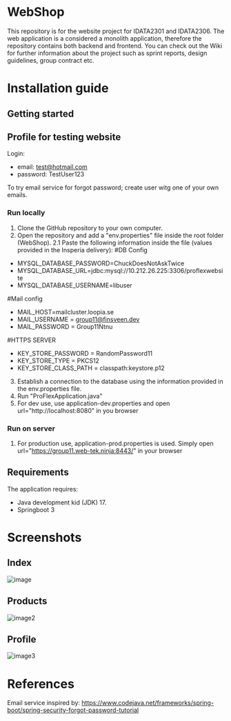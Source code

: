 # WebShop
This repository is for the website project for IDATA2301 and IDATA2306. The web application is a considered a monolith application, therefore the repository contains both backend and frontend. You can check out the Wiki for further information about the project such as sprint reports, design guidelines, group contract etc.

# Installation guide

## Getting started

## Profile for testing website
Login:
- email: test@hotmail.com
- password: TestUser123

To try email service for forgot password; create user witg one of your own emails.

### Run locally
1.  Clone the GitHub repository to your own computer.
2.  Open the repository and add a "env.properties" file inside the root folder (WebShop). 2.1 Paste the following information inside the file (values provided in the Insperia delivery):
#DB Config
- MYSQL_DATABASE_PASSWORD=ChuckDoesNotAskTwice
- MYSQL_DATABASE_URL=jdbc:mysql://10.212.26.225:3306/proflexwebsite
- MYSQL_DATABASE_USERNAME=libuser

#Mail config
- MAIL_HOST=mailcluster.loopia.se
- MAIL_USERNAME = group11@finsveen.dev
- MAIL_PASSWORD = Group11Ntnu

#HTTPS SERVER
- KEY_STORE_PASSWORD = RandomPassword11
- KEY_STORE_TYPE = PKCS12
- KEY_STORE_CLASS_PATH = classpath:keystore.p12
3.  Establish a connection to the database using the information provided in the env.properties file.
4.  Run "ProFlexApplication.java"
5.  For dev use, use application-dev.properties and open url="http://localhost:8080" in you browser

### Run on server
1.  For production use, application-prod.properties is used. Simply open url="https://group11.web-tek.ninja:8443/" in your browser

## Requirements

The application requires:
- Java development kid (JDK) 17. 
- Springboot 3

# Screenshots

## Index 
![image](https://github.com/IDATA2301-Webteknologi-Gruppe11/WebShop/assets/101704813/1d61e22d-4557-45cf-a9e3-971c174f950e)

## Products
![image2](https://github.com/IDATA2301-Webteknologi-Gruppe11/WebShop/assets/101704813/5bdc3ed0-a8d8-416e-9f61-ec9a69344585)

## Profile
![image3](https://github.com/IDATA2301-Webteknologi-Gruppe11/WebShop/assets/101704813/b9b8efc6-b3a6-441c-8586-0d3203ffe3a5)

# References
Email service inspired by: https://www.codejava.net/frameworks/spring-boot/spring-security-forgot-password-tutorial